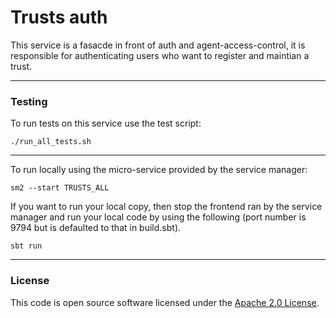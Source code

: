 # Trusts auth

This service is a fasacde in front of auth and agent-access-control, it is responsible for authenticating users who want to register and maintian a trust.

---

### Testing

To run tests on this service use the test script:

```
./run_all_tests.sh
```

---

To run locally using the micro-service provided by the service manager:

```
sm2 --start TRUSTS_ALL
```

If you want to run your local copy, then stop the frontend ran by the service manager and run your local code by using the following (port number is 9794 but is defaulted to that in build.sbt).

`sbt run`

---

### License

This code is open source software licensed under the [Apache 2.0 License]("http://www.apache.org/licenses/LICENSE-2.0.html").
